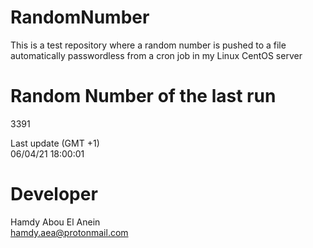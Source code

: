 # RandomNumber    
This is a test repository where a random number is pushed to a file automatically passwordless from a cron job in my Linux CentOS server    
# Random Number of the last run   
3391
      
Last update (GMT +1)    
06/04/21 18:00:01
# Developer    
Hamdy Abou El Anein   
hamdy.aea@protonmail.com
